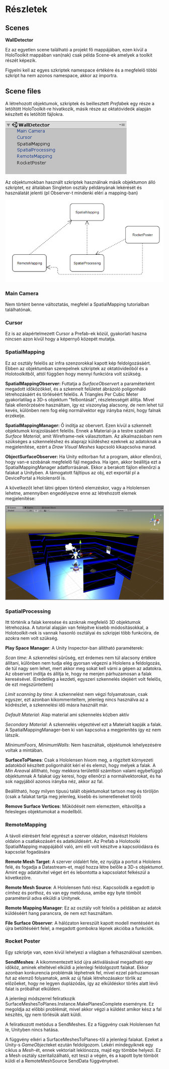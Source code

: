 # Részletek

## Scenes

**WallDetector**

Ez az egyetlen scene található a projekt fő mappájában, ezen kívül a HoloToolkit mappában van(nak) csak példa Scene-ek amelyek a toolkit részét képezik.

Figyelni kell az egyes szkriptek namespace értékére és a megfelelő többi szkript ha nem azonos namespace, akkor az importra.

## Scene files

A létrehozott objektumok, szkriptek és beillesztett *Prefab*ek egy része a letöltött HoloToolkit-re hivatkozik, másik része az oktatóvideók alapján készített és letöltött fájlokra.

![Objects](https://github.com/barabali/holoroom/blob/master/images/objects.PNG)

Az objektumokban használt szkriptek használnak másik objektumon álló szkriptet, ez általában Singleton osztály példányának lekérését és használatát jelenti (pl Observer-t mindenki eléri a mapping-ban)

![Objects](https://github.com/barabali/holoroom/blob/master/images/architecture.PNG)

### Main Camera
Nem történt benne változtatás, megfelel a SpatialMapping tutorialban találhatónak.

### Cursor
Ez is az alapértelmezett Cursor a Prefab-ek közül, gyakorlati haszna nincsen azon kívül hogy a képernyő közepét mutatja.

### SpatialMapping
Ez az osztály felelős az infra szenzorokkal kapott kép feldolgozásáért. Ebben az objektumban szerepelnek szkriptek az oktatóvideóból és a Holotoolkitből, attól függően hogy mennyi funkcióra volt szükség.

**SpatialMappingObserver:** Futtatja a *SurfaceObserver*t a paraméterként megadott időközökkel, és a szkennelt felületet ábrázoló poligonháló létrehozásáért és törléséért felelős.
A Triangles Per Cubic Meter gyakorlatilag a 3D-s objektum "felbontását", részletességét állítja. Mivel falak ellenőrzésére használtam, így ez viszonylag alacsony, de nem lehet túl kevés, különben nem fog elég normálvektor egy irányba nézni, hogy falnak érzékelje.

**SpatialMappingManager:** Ő indítja az obervert. Ezen kívül a szkennelt objektumok kirajzolásáért felelős. Ennek a Material-ja a testre szabható *Surface Material*, amit Wireframe-nek választottam.
Az alkalmazásban nem szükséges a szkenneléshez és alaprajz küldéshez ezeknek az adatoknak a megjelenítése, ezért a *Draw Visual Meshes* kapcsoló kikapcsolva marad.

**ObjectSurfaceObserver:** Ha Unity editorban fut a program, akkor ellenőrzi, hogy van-e szobának megfelelő fájl megadva. Ha igen, akkor beállítja ezt a SpatialMappingManager adatforrásának. Ekkor a berakott fájlon ellenőrzi a falakat a Unityben. A támogatott fájltípus az obj, ezt exportál pl a DevicePortal a Hololensről is.

A következőt lehet látni gépen történő elemzéskor, vagy a Hololensen lehetne, amennyiben engedélyezve enne az létrehozott elemek megjelenítése:

![Processed](https://github.com/barabali/holoroom/blob/master/images/hololensen.PNG)

### SpatialProcessing

Itt történik a falak keresése és azoknak megfelelő 3D objektumok létrehozása. A tutorial alapján van felépítve kisebb módosításokkal, a Holotoolkit-nek is vannak hasonló osztályai és szkripjei több funkcióra, de azokra nem volt szükség.

**Play Space Manager**: A Unity Inspector-ban állítható paraméterek:

*Scan time*: A szkennelési sűrűség, ezt érdemes nem túl alacsony értékre állítani, különben nem tudja elég gyorsan végezni a Hololens a feldolgozás, de túl nagy sem lehet, mert akkor meg sokat kell várni a gépen az adatokra. 
Az observert indítja és állítja le, hogy ne menjen párhuzamosan a falak keresésével.
(Eredetileg a kezdeti, egyszeri szkennelés idejéért volt felelős, de ezt megszüntettem)

*Limit scanning by time*: A szkennelést nem végzi folyamatosan, csak egyszer, ezt azonban kikommenteltem, jelenleg nincs használva az a kódrészlet, a szkennelési idő másra használt már.

*Default Material*: Alap material ami szkennelés közben aktív

*Secondary Material*: A szkennelés végeztével ezt a Materialt kapják a falak. A SpatialMappingManager-ben ki van kapcsolva a megjelenítés így ez nem látszik.

*MinimumFoors, MinimumWalls*: Nem használtak, objektumok lehelyezésére voltak a mintában.

**SurfaceToPlanes**: Csak a Hololensen hívom meg, a rögzített környezeti adatokból készített poligonhálót kéri el és elemzi, hogy melyek a falak. A *Min Area*val állítható, hogy mekkora területtől számítson valami egybefüggő objektumnak
A falakat úgy keresi, hogy ellenőrzi a normálvektorokat, és ha sok nagyjából azonos irányba néz, akkor az fal.

Beállítható, hogy milyen típusú talált objektumokat tartson meg és töröljön (csak a falakat tartja meg jelenleg, kisebb és ismeretleneket töröl)

**Remove Surface Vertices**: Működését nem elemeztem, eltávolítja a felesleges objektumokat a modellből.

### RemoteMapping

A távoli elérésért felel egyrészt a szerver oldalon, másrészt Hololens oldalon a csatlakozásért és adatküldésért. Az Prefab a Holotoolki SpatialMapping mappájából való, ami elő volt készítve a kapcsolódásra és kapcsolat fogadására

**Remote Mesh Target**: A szerver oldalért fele, ez nyújtja a portot a Hololens felé, és fogadja a Datastream-et, majd hozza létre belőle a 3D-s objektumot. Amint egy adatátvitel véget ért és lebontotta a kapcsolatot felkészül a következőre.

**Remote Mesh Source**: A Hololensen futó rész. Kapcsolódik a egadott ip címhez és porthoz, és van egy metódusa, amibe egy byte tömböt paraméterül adva elküldi a Unitynek.

**Remote Mapping Manager**: Ez az osztály volt felelős a példában az adatok küldéséért hang parancsra, de nem ezt használtam.

**File Surface Observer**: A hálózaton kereszült kapott modell mentéséért és újra betöltéséért felel, a megadott gombokra lépnek akcióba a funkciók. 

### Rocket Poster

Egy szkriptje van, ezen kívül lehelyezi a világban a felhasználóval szemben.

**SendMeshes**: A kikommentezett kód újra aktiválásával megadható egy időköz, aminek elteltével elküldi a jelenlegi feldolgozott falakat. Ekkor azonban konkurencia problémák léphetnek fel, mivel ezzel párhuzamosan fut az elemző folyamatok, amik az új falak létrehozásakor törlik az előzőeket, hogy ne legyen duplázódás, így az elküldéskor törlés alatt lévő falat is próbálhat elküldeni.

A jelenlegi módszerrel feliratkozik SurfaceMeshesToPlanes.Instance.MakePlanesComplete eseményre. Ez megoldja az előbbi problémát, mivel akkor végzi a küldést amikor kész a fal készítés, így nem törlésük alatt küldi.

A feliratkozott metódus a SendMeshes. Ez a függvény csak Hololensen fut le, Unityben nincs hatása. 

A függvény elkéri a SurfaceMeshesToPlanes-től a jelenlegi falakat. Ezeket a Unity-s *GameObject*eket ezután feldolgozom. Lekéri mindegyiknek egy ciklus a *Mesh*-ét, ennek vektoriait leklónozza, majd egy tömbbe helyezi. Ez a Mesh osztály szeritalizálható, ezt teszi a végén, és a kapott byte tömböt küldi el a RemoteMeshSource SendData függvényével.
